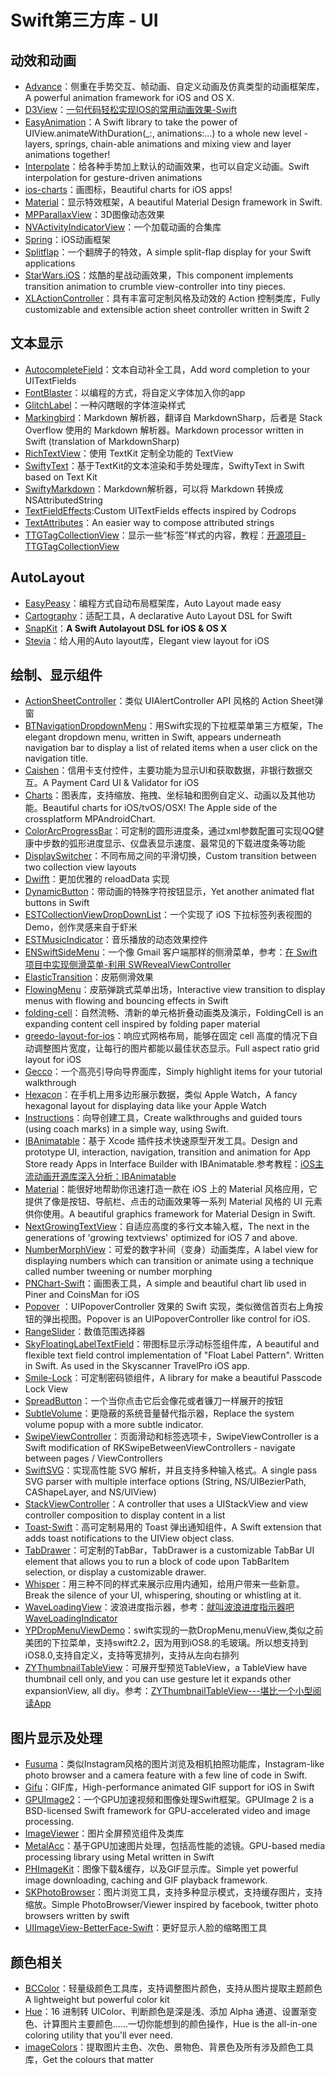 # Swift第三方库 - UI
## 动效和动画
- [Advance][1]：侧重在手势交互、帧动画、自定义动画及仿真类型的动画框架库，A powerful animation framework for iOS and OS X.
- [D3View][2]：[一句代码轻松实现IOS的常用动画效果-Swift][3]
- [EasyAnimation][4]：A Swift library to take the power of UIView.animateWithDuration(\_:, animations:...) to a whole new level - layers, springs, chain-able animations and mixing view and layer animations together!
- [Interpolate][5]：给各种手势加上默认的动画效果，也可以自定义动画。Swift interpolation for gesture-driven animations
- [ios-charts][6]：画图标，Beautiful charts for iOS apps!
- [Material][7]：显示特效框架，A beautiful Material Design framework in Swift. 
- [MPParallaxView][8]：3D图像动态效果
- [NVActivityIndicatorView][9]：一个加载动画的合集库
- [Spring][10]：iOS动画框架
- [Splitflap][11]：一个翻牌子的特效，A simple split-flap display for your Swift applications
- [StarWars.iOS][12]：炫酷的星战动画效果，This component implements transition animation to crumble view-controller into tiny pieces.
- [XLActionController][13]：具有丰富可定制风格及动效的 Action 控制类库，Fully customizable and extensible action sheet controller written in Swift 2

## 文本显示
- [AutocompleteField][14]：文本自动补全工具，Add word completion to your UITextFields
- [FontBlaster][15]：以编程的方式，将自定义字体加入你的app
- [GlitchLabel][16]：一种闪瞎眼的字体渲染样式
- [Markingbird][17]：Markdown 解析器，翻译自 MarkdownSharp，后者是 Stack Overflow 使用的 Markdown 解析器。Markdown processor written in Swift (translation of MarkdownSharp)
- [RichTextView][18]：使用 TextKit 定制全功能的 TextView
- [SwiftyText][19]：基于TextKit的文本渲染和手势处理库，SwiftyText in Swift based on Text Kit
- [SwiftyMarkdown][20]：Markdown解析器，可以将 Markdown 转换成 NSAttributedString
- [TextFieldEffects][21]:Custom UITextFields effects inspired by Codrops
- [TextAttributes][22]：An easier way to compose attributed strings
- [TTGTagCollectionView][23]：显示一些“标签”样式的内容，教程：[开源项目-TTGTagCollectionView][24]

## AutoLayout
- [EasyPeasy][25]：编程方式自动布局框架库，Auto Layout made easy
- [Cartography][26]：适配工具，A declarative Auto Layout DSL for Swift
 - [SnapKit][27]：**A Swift Autolayout DSL for iOS & OS X**
- [Stevia][28]：给人用的Auto layout库，Elegant view layout for iOS 

## 绘制、显示组件
- [ActionSheetController][29]：类似 UIAlertController API 风格的 Action Sheet弹窗
- [BTNavigationDropdownMenu][30]：用Swift实现的下拉框菜单第三方框架，The elegant dropdown menu, written in Swift, appears underneath navigation bar to display a list of related items when a user click on the navigation title.
- [Caishen][31]：信用卡支付控件，主要功能为显示UI和获取数据，非银行数据交互。A Payment Card UI & Validator for iOS
- [Charts][32]：图表库，支持缩放、拖拽、坐标轴和图例自定义、动画以及其他功能。Beautiful charts for iOS/tvOS/OSX! The Apple side of the crossplatform MPAndroidChart.
- [ColorArcProgressBar][33]：可定制的圆形进度条，通过xml参数配置可实现QQ健康中步数的弧形进度显示、仪盘表显示速度、最常见的下载进度条等功能
- [DisplaySwitcher][34]：不同布局之间的平滑切换，Custom transition between two collection view layouts
- [Dwifft][35]：更加优雅的 reloadData 实现
- [DynamicButton][36]：带动画的特殊字符按钮显示，Yet another animated flat buttons in Swift 
- [ESTCollectionViewDropDownList][37]：一个实现了 iOS 下拉标签列表视图的 Demo，创作灵感来自于虾米
- [ESTMusicIndicator][38]：音乐播放的动态效果控件
- [ENSwiftSideMenu][39]：一个像 Gmail 客户端那样的侧滑菜单，参考：[在 Swift 项目中实现侧滑菜单-利用 SWRevealViewController][40]
- [ElasticTransition][41]：皮筋侧滑效果
- [FlowingMenu][42]：皮筋弹跳式菜单出场，Interactive view transition to display menus with flowing and bouncing effects in Swift
- [folding-cell][43]：自然流畅、清新的单元格折叠动画类及演示，FoldingCell is an expanding content cell inspired by folding paper material
- [greedo-layout-for-ios][44]：响应式网格布局，能够在固定 cell 高度的情况下自动调整图片宽度，让每行的图片都能以最佳状态显示。Full aspect ratio grid layout for iOS
- [Gecco][45]：一个高亮引导向导界面库，Simply highlight items for your tutorial walkthrough
- [Hexacon][46]：在手机上用多边形展示数据，类似 Apple Watch，A fancy hexagonal layout for displaying data like your Apple Watch
- [Instructions][47]：向导创建工具，Create walkthroughs and guided tours (using coach marks) in a simple way, using Swift.
- [IBAnimatable][48]：基于 Xcode 插件技术快速原型开发工具。Design and prototype UI, interaction, navigation, transition and animation for App Store ready Apps in Interface Builder with IBAnimatable.参考教程：[iOS主流动画开源库深入分析：IBAnimatable][49]
- [Material][50]：能很好地帮助你迅速打造一款在 iOS 上的 Material 风格应用，它提供了像是按钮、导航栏、点击的动画效果等一系列 Material 风格的 UI 元素供你使用。A beautiful graphics framework for Material Design in Swift. 
- [NextGrowingTextView][51]：自适应高度的多行文本输入框，The next in the generations of 'growing textviews' optimized for iOS 7 and above.
- [NumberMorphView][52]：可爱的数字补间（变身）动画类库，A label view for displaying numbers which can transition or animate using a technique called number tweening or number morphing
- [PNChart-Swift][53]：画图表工具，A simple and beautiful chart lib used in Piner and CoinsMan for iOS
- [Popover][54] ：UIPopoverController 效果的 Swift 实现，类似微信首页右上角按钮的弹出视图。Popover is an UIPopoverController like control for iOS.
- [RangeSlider][55]：数值范围选择器
- [SkyFloatingLabelTextField][56]：带图标显示浮动标签组件库，A beautiful and flexible text field control implementation of "Float Label Pattern". Written in Swift. As used in the Skyscanner TravelPro iOS app.
- [Smile-Lock][57]：可定制密码锁组件，A library for make a beautiful Passcode Lock View
- [SpreadButton][58]：一个当你点击它后会像花或者镰刀一样展开的按钮
- [SubtleVolume][59]：更隐蔽的系统音量替代指示器，Replace the system volume popup with a more subtle indicator.
- [SwipeViewController][60]：页面滑动和标签选项卡，SwipeViewController is a Swift modification of RKSwipeBetweenViewControllers - navigate between pages / ViewControllers
- [SwiftSVG][61]：实现高性能 SVG 解析，并且支持多种输入格式。A single pass SVG parser with multiple interface options (String, NS/UIBezierPath, CAShapeLayer, and NS/UIView)
- [StackViewController][62]：A controller that uses a UIStackView and view controller composition to display content in a list
- [Toast-Swift][63]：高可定制易用的 Toast 弹出通知组件，A Swift extension that adds toast notifications to the UIView object class.
- [TabDrawer][64]：可定制的TabBar，TabDrawer is a customizable TabBar UI element that allows you to run a block of code upon TabBarItem selection, or display a customizable drawer. 
- [Whisper][65]：用三种不同的样式来展示应用内通知，给用户带来一些新意。Break the silence of your UI, whispering, shouting or whistling at it. 
- [WaveLoadingView][66]：波浪进度指示器，参考：[就叫波浪进度指示器吧WaveLoadingIndicator][67]
- [YPDropMenuViewDemo][68]：swift实现的一款DropMenu,menuView,类似之前美团的下拉菜单，支持swift2.2，因为用到iOS8.的毛玻璃。所以想支持到iOS8.0,支持自定义，支持等宽排列，支持从左向右排列
- [ZYThumbnailTableView][69]：可展开型预览TableView，a TableView have thumbnail cell only, and you can use gesture let it expands other expansionView, all diy。参考：[ZYThumbnailTableView---堪比一个小型阅读App][70]

## 图片显示及处理
- [Fusuma][71]：类似Instagram风格的图片浏览及相机拍照功能库，Instagram-like photo browser and a camera feature with a few line of code in Swift.
- [Gifu][72]：GIF库，High-performance animated GIF support for iOS in Swift
- [GPUImage2][73]：一个GPU加速视频和图像处理Swift框架。GPUImage 2 is a BSD-licensed Swift framework for GPU-accelerated video and image processing.
- [ImageViewer][74]：图片全屏预览组件及类库
- [MetalAcc][75]：基于GPU加速图片处理，包括高性能的滤镜。GPU-based media processing library using Metal written in Swift
- [PHImageKit][76]：图像下载&缓存，以及GIF显示库。Simple yet powerful image downloading, caching and GIF playback framework.
- [SKPhotoBrowser][77]：图片浏览工具，支持多种显示模式，支持缓存图片，支持缩放。Simple PhotoBrowser/Viewer inspired by facebook, twitter photo browsers written by swift
- [UIImageView-BetterFace-Swift][78]：更好显示人脸的缩略图工具

## 颜色相关
- [BCColor][79]：轻量级颜色工具库，支持调整图片颜色，支持从图片提取主题颜色A lightweight but powerful color kit
- [Hue][80]：16 进制转 UIColor、判断颜色是深是浅、添加 Alpha 通道、设置渐变色、计算图片主要颜色……一切你能想到的颜色操作，Hue is the all-in-one coloring utility that you'll ever need. 
- [imageColors][81]：提取图片主色、次色、景物色、背景色及所有涉及颜色工具库，Get the colours that matter

[1]:	https://github.com/storehouse/Advance "Advance"
[2]:	https://github.com/mozhenhau/D3View "D3View"
[3]:	http://mozhenhau.com/2015/06/08/D3View/ "一句代码轻松实现IOS的常用动画效果-Swift"
[4]:	https://github.com/icanzilb/EasyAnimation "EasyAnimation"
[5]:	https://github.com/marmelroy/Interpolate "Interpolate"
[6]:	https://github.com/danielgindi/ios-charts "ios-charts"
[7]:	https://github.com/CosmicMind/Material "Material"
[8]:	https://github.com/DroidsOnRoids/MPParallaxView "MPParallaxView"
[9]:	https://github.com/ninjaprox/NVActivityIndicatorView
[10]:	https://github.com/MengTo/Spring "Spring"
[11]:	https://github.com/yannickl/Splitflap "Splitflap"
[12]:	https://github.com/Yalantis/StarWars.iOS "StarWars.iOS"
[13]:	https://github.com/xmartlabs/XLActionController "XLActionController"
[14]:	https://github.com/filipstefansson/AutocompleteField "AutocompleteField"
[15]:	https://github.com/ArtSabintsev/FontBlaster "FontBlaster"
[16]:	https://github.com/kciter/GlitchLabel "GlitchLabel"
[17]:	https://github.com/kristopherjohnson/Markingbird "Markingbird"
[18]:	https://github.com/kevinzhow/RichTextView "RichTextView"
[19]:	https://github.com/kejinlu/SwiftyText "SwiftyText"
[20]:	https://github.com/SimonFairbairn/SwiftyMarkdown
[21]:	https://github.com/raulriera/TextFieldEffects "TextFieldEffects"
[22]:	https://github.com/delba/TextAttributes "TextAttributes"
[23]:	https://github.com/zekunyan/TTGTagCollectionView "TTGTagCollectionView"
[24]:	http://tutuge.me/2015/12/31/TTGTagCollectionView/ "开源项目-TTGTagCollectionView"
[25]:	https://github.com/nakiostudio/EasyPeasy "EasyPeasy"
[26]:	https://github.com/robb/Cartography "Cartography"
[27]:	https://github.com/SnapKit/SnapKit "SnapKit"
[28]:	https://github.com/s4cha/Stevia "Stevia"
[29]:	https://github.com/cuzv/ActionSheetController "ActionSheetController"
[30]:	https://github.com/PhamBaTho/BTNavigationDropdownMenu "BTNavigationDropdownMenu"
[31]:	https://github.com/prolificinteractive/Caishen "Caishen"
[32]:	https://github.com/danielgindi/Charts
[33]:	https://github.com/Shinelw/ColorArcProgressBar "ColorArcProgressBar"
[34]:	https://github.com/Yalantis/DisplaySwitcher "DisplaySwitcher"
[35]:	https://github.com/jflinter/Dwifft "Dwifft"
[36]:	https://github.com/yannickl/DynamicButton "DynamicButton"
[37]:	https://github.com/Aufree/ESTCollectionViewDropDownList "ESTCollectionViewDropDownList"
[38]:	https://github.com/Aufree/ESTMusicIndicator "ESTMusicIndicator"
[39]:	https://github.com/evnaz/ENSwiftSideMenu "ENSwiftSideMenu"
[40]:	https://blog.coding.net/blog/Creating-a-Sidebar-Menu-Using-SWRevealViewController-in-Swift "在 Swift 项目中实现侧滑菜单-利用 SWRevealViewController"
[41]:	https://github.com/lkzhao/ElasticTransition "ElasticTransition"
[42]:	https://github.com/yannickl/FlowingMenu "FlowingMenu"
[43]:	https://github.com/Ramotion/folding-cell "folding-cell"
[44]:	https://github.com/500px/greedo-layout-for-ios "greedo-layout-for-ios"
[45]:	https://github.com/yukiasai/Gecco "Gecco"
[46]:	https://github.com/gautier-gdx/Hexacon "Hexacon"
[47]:	https://github.com/ephread/Instructions "Instructions"
[48]:	https://github.com/JakeLin/IBAnimatable "IBAnimatable"
[49]:	http://www.jianshu.com/p/5faf36e1f700 "iOS主流动画开源库深入分析<一>：IBAnimatable"
[50]:	https://github.com/CosmicMind/Material "Material"
[51]:	https://github.com/muukii/NextGrowingTextView "NextGrowingTextView"
[52]:	https://github.com/me-abhinav/NumberMorphView "NumberMorphView"
[53]:	https://github.com/kevinzhow/PNChart-Swift "PNChart-Swift"
[54]:	https://github.com/cuzv/Popover "Popover：UIPopoverController 效果的 Swift 实现，类似微信首页右上角按钮的弹出视图"
[55]:	https://github.com/Zengzhihui/RangeSlider "RangeSlider"
[56]:	https://github.com/Skyscanner/SkyFloatingLabelTextField "SkyFloatingLabelTextField"
[57]:	https://github.com/liu044100/Smile-Lock "Smile-Lock"
[58]:	https://github.com/liuzhiyi1992/SpreadButton "SpreadButton"
[59]:	https://github.com/andreamazz/SubtleVolume "SubtleVolume"
[60]:	https://github.com/fortmarek/SwipeViewController "SwipeViewController"
[61]:	https://github.com/mchoe/SwiftSVG "SwiftSVG"
[62]:	https://github.com/seedco/StackViewController "StackViewController"
[63]:	https://github.com/scalessec/Toast-Swift "Toast-Swift"
[64]:	https://github.com/winslowdibona/TabDrawer "TabDrawer"
[65]:	https://github.com/hyperoslo/Whisper "Whisper"
[66]:	https://github.com/liuzhiyi1992/WaveLoadingView "WaveLoadingView"
[67]:	http://zyden.vicp.cc/waveloadingindicator/ "就叫波浪进度指示器吧WaveLoadingIndicator"
[68]:	https://github.com/MakeBetterMe/YPDropMenuViewDemo "YPDropMenuViewDemo"
[69]:	https://github.com/liuzhiyi1992/ZYThumbnailTableView "ZYThumbnailTableView"
[70]:	http://zyden.vicp.cc/zythumbnailtableview/
[71]:	https://github.com/ytakzk/Fusuma "Fusuma"
[72]:	https://github.com/kaishin/Gifu
[73]:	https://github.com/BradLarson/GPUImage2 "GPUImage2"
[74]:	https://github.com/MailOnline/ImageViewer "ImageViewer"
[75]:	https://github.com/wangjwchn/MetalAcc "MetalAcc"
[76]:	https://github.com/producthunt/PHImageKit "PHImageKit"
[77]:	https://github.com/suzuki-0000/SKPhotoBrowser
[78]:	https://github.com/croath/UIImageView-BetterFace-Swift "UIImageView-BetterFace-Swift"
[79]:	https://github.com/boycechang/BCColor "BCColor"
[80]:	https://github.com/hyperoslo/Hue "Hue"
[81]:	https://github.com/robipresotto/imageColors "imageColors"